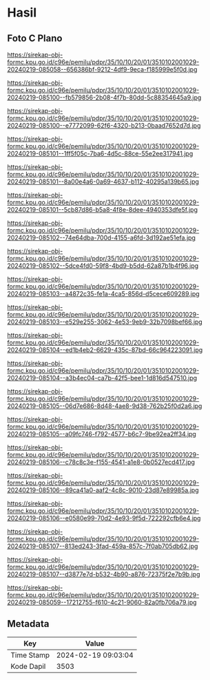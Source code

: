 # Hasil

## Foto C Plano

https://sirekap-obj-formc.kpu.go.id/c96e/pemilu/pdpr/35/10/10/20/01/3510102001029-20240219-085058--656386bf-9212-4df9-9eca-f185999e5f0d.jpg

https://sirekap-obj-formc.kpu.go.id/c96e/pemilu/pdpr/35/10/10/20/01/3510102001029-20240219-085100--fb579856-2b08-4f7b-80dd-5c88354645a9.jpg

https://sirekap-obj-formc.kpu.go.id/c96e/pemilu/pdpr/35/10/10/20/01/3510102001029-20240219-085100--e7772099-62f6-4320-b213-0baad7652d7d.jpg

https://sirekap-obj-formc.kpu.go.id/c96e/pemilu/pdpr/35/10/10/20/01/3510102001029-20240219-085101--1ff5f05c-7ba6-4d5c-88ce-55e2ee317941.jpg

https://sirekap-obj-formc.kpu.go.id/c96e/pemilu/pdpr/35/10/10/20/01/3510102001029-20240219-085101--8a00e4a6-0a69-4637-b112-40295a139b65.jpg

https://sirekap-obj-formc.kpu.go.id/c96e/pemilu/pdpr/35/10/10/20/01/3510102001029-20240219-085101--5cb87d86-b5a8-4f8e-8dee-4940353dfe5f.jpg

https://sirekap-obj-formc.kpu.go.id/c96e/pemilu/pdpr/35/10/10/20/01/3510102001029-20240219-085102--74e64dba-700d-4155-a6fd-3d192ae51efa.jpg

https://sirekap-obj-formc.kpu.go.id/c96e/pemilu/pdpr/35/10/10/20/01/3510102001029-20240219-085102--5dce4fd0-59f8-4bd9-b5dd-62a87b1b4f96.jpg

https://sirekap-obj-formc.kpu.go.id/c96e/pemilu/pdpr/35/10/10/20/01/3510102001029-20240219-085103--a4872c35-fe1a-4ca5-856d-d5cece609289.jpg

https://sirekap-obj-formc.kpu.go.id/c96e/pemilu/pdpr/35/10/10/20/01/3510102001029-20240219-085103--e529e255-3062-4e53-9eb9-32b7098bef66.jpg

https://sirekap-obj-formc.kpu.go.id/c96e/pemilu/pdpr/35/10/10/20/01/3510102001029-20240219-085104--ed1b4eb2-6629-435c-87bd-66c964223091.jpg

https://sirekap-obj-formc.kpu.go.id/c96e/pemilu/pdpr/35/10/10/20/01/3510102001029-20240219-085104--a3b4ec04-ca7b-42f5-bee1-1d816d547510.jpg

https://sirekap-obj-formc.kpu.go.id/c96e/pemilu/pdpr/35/10/10/20/01/3510102001029-20240219-085105--06d7e686-8d48-4ae8-9d38-762b25f0d2a6.jpg

https://sirekap-obj-formc.kpu.go.id/c96e/pemilu/pdpr/35/10/10/20/01/3510102001029-20240219-085105--a09fc746-f792-4577-b6c7-9be92ea2ff34.jpg

https://sirekap-obj-formc.kpu.go.id/c96e/pemilu/pdpr/35/10/10/20/01/3510102001029-20240219-085106--c78c8c3e-f155-4541-a1e8-0b0527ecd417.jpg

https://sirekap-obj-formc.kpu.go.id/c96e/pemilu/pdpr/35/10/10/20/01/3510102001029-20240219-085106--89ca41a0-aaf2-4c8c-9010-23d87e89985a.jpg

https://sirekap-obj-formc.kpu.go.id/c96e/pemilu/pdpr/35/10/10/20/01/3510102001029-20240219-085106--e0580e99-70d2-4e93-9f5d-722292cfb6e4.jpg

https://sirekap-obj-formc.kpu.go.id/c96e/pemilu/pdpr/35/10/10/20/01/3510102001029-20240219-085107--813ed243-3fad-459a-857c-7f0ab705db62.jpg

https://sirekap-obj-formc.kpu.go.id/c96e/pemilu/pdpr/35/10/10/20/01/3510102001029-20240219-085107--d3877e7d-b532-4b90-a876-72375f2e7b9b.jpg

https://sirekap-obj-formc.kpu.go.id/c96e/pemilu/pdpr/35/10/10/20/01/3510102001029-20240219-085059--17212755-f610-4c21-9060-82a0fb706a79.jpg


## Metadata

| Key        | Value               |
| ---------- | ------------------- |
| Time Stamp | 2024-02-19 09:03:04 |
| Kode Dapil | 3503                |



